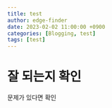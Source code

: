 ```yaml
---
title: test
author: edge-finder
date: 2023-02-02 11:00:00 +0900
categories: [Blogging, test]
tags: [test]
---
```


# 잘 되는지 확인

문제가 있다면 확인
